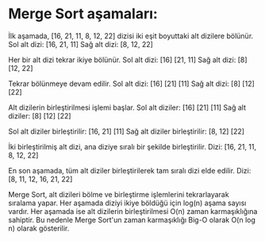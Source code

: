 # Merge Sort aşamaları:

İlk aşamada, [16, 21, 11, 8, 12, 22] dizisi iki eşit boyuttaki alt dizilere bölünür.
Sol alt dizi: [16, 21, 11]
Sağ alt dizi: [8, 12, 22]

Her bir alt dizi tekrar ikiye bölünür.
Sol alt dizi: [16] [21, 11]
Sağ alt dizi: [8] [12, 22]

Tekrar bölünmeye devam edilir.
Sol alt dizi: [16] [21] [11]
Sağ alt dizi: [8] [12] [22]

Alt dizilerin birleştirilmesi işlemi başlar.
Sol alt diziler: [16] [21] [11]
Sağ alt diziler: [8] [12] [22]

Sol alt diziler birleştirilir: [16, 21] [11]
Sağ alt diziler birleştirilir: [8, 12] [22]

İki birleştirilmiş alt dizi, ana diziye sıralı bir şekilde birleştirilir.
Dizi: [16, 21, 11, 8, 12, 22]

En son aşamada, tüm alt diziler birleştirilerek tam sıralı dizi elde edilir.
Dizi: [8, 11, 12, 16, 21, 22]

Merge Sort, alt dizileri bölme ve birleştirme işlemlerini tekrarlayarak sıralama yapar. Her aşamada diziyi ikiye böldüğü için log(n) aşama sayısı vardır. Her aşamada ise alt dizilerin birleştirilmesi O(n) zaman karmaşıklığına sahiptir. Bu nedenle Merge Sort'un zaman karmaşıklığı Big-O olarak O(n log n) olarak gösterilir.